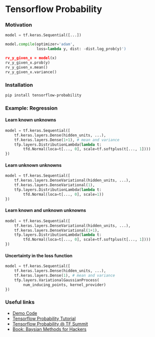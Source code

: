 
# Tensorflow Probability

### Motivation

```python
model = tf.keras.Sequential([...])

model.compile(optimizer='adam',
              loss=lambda y, dist: -dist.log_prob(y)')

rv_y_given_x = model(x)
rv_y_given_x.prob(y)
rv_y_given_x.mean()
rv_y_given_x.variance()
```

### Installation

```bash
pip install tensorflow-probability
```

### Example: Regression

#### Learn known unknowns

```python
model = tf.keras.Sequential([
    tf.keras.layers.Dense(hidden_units, ...),
    tf.keras.layers.Dense(1+1), # mean and variance
    tfp.layers.DistributionLambda(lambda t:
        tfd.Normal(loca=t[..., 0], scale=tf.softplus(t[..., 1])))
})
```

#### Learn unknown unknowns

```python
model = tf.keras.Sequential([
    tf.keras.layers.DenseVariational(hidden_units, ...),
    tf.keras.layers.DenseVariational(1),
    tfp.layers.DistributionLambda(lambda t:
        tfd.Normal(loca=t[..., 0], scale=1))
})
```

#### Learn known and unknown unknowns

```python
model = tf.keras.Sequential([
    tf.keras.layers.DenseVariational(hidden_units, ...),
    tf.keras.layers.DenseVariational(1+1),
    tfp.layers.DistributionLambda(lambda t:
        tfd.Normal(loca=t[..., 0], scale=tf.softplus(t[..., 1])))
})
```

#### Uncertainty in the loss function

```python
model = tf.keras.Sequential([
    tf.keras.layers.Dense(hidden_units, ...),
    tf.keras.layers.Dense(1), # mean and variance
    tfp.layers.VariationalGaussianProcess(
        num_inducing_points, kernel_provider)
})
```

### Useful links

* [Demo Code](https://github.com/tensorflow/probability/blob/master/tensorflow_probability/examples/jupyter_notebooks/Probabilistic_Layers_Regression.ipynb)
* [Tensorflow Probability Tutorial](https://www.tensorflow.org/probability)
* [Tensorflow Probability @ TF Summit](https://www.youtube.com/watch?v=BrwKURU-wpk)
* [Book: Baysian Methods for Hackers](https://github.com/CamDavidsonPilon/Probabilistic-Programming-and-Bayesian-Methods-for-Hackers)